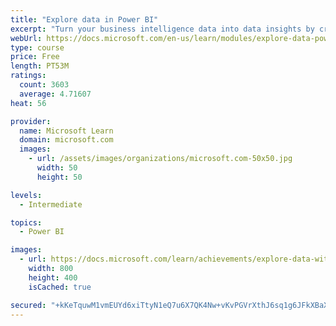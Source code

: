 ```yaml
---
title: "Explore data in Power BI"
excerpt: "Turn your business intelligence data into data insights by creating and configuring Power BI dashboards."
webUrl: https://docs.microsoft.com/en-us/learn/modules/explore-data-power-bi/
type: course
price: Free
length: PT53M
ratings:
  count: 3603
  average: 4.71607
heat: 56

provider:
  name: Microsoft Learn
  domain: microsoft.com
  images:
    - url: /assets/images/organizations/microsoft.com-50x50.jpg
      width: 50
      height: 50

levels:
  - Intermediate

topics:
  - Power BI

images:
  - url: https://docs.microsoft.com/learn/achievements/explore-data-with-power-bi-desktop-social.png
    width: 800
    height: 400
    isCached: true

secured: "+kKeTquwM1vmEUYd6xiTtyN1eQ7u6X7QK4Nw+vKvPGVrXthJ6sq1g6JFkXBaX3FMGG4rZ+IgIQkcqjVzy2QmrjvjJpfI1CGWub5AtuGYWKc4eU5KM4Ee9rwxni0w/5EGB618Cupnzgr5PERgJxnv9T/aKQq6IHGclJ2hxiavhEmchBVM3JFUCvQmcCLBV5m0w7cKLW22tEju+7KIXIbDEFp8zjz88dAO3U4LQyGHOS7NISiF7N8OrwhZG00yugCy5tdvjhqteOqO6jfcjkK8YeGVvrAO7YWKSst21U09KJovu6pxKmX6rvOe4t2sTPGx4rDrMDwSfZup5Mooi2WtsSjIgU13eI5p6tt/xujL5W2ymgR4TWUm9mjmrJ5ZXMrv63nv+Jg1OsUiiYExUBauNFVsuOei9Sd61uMpvJBZdlI=;/OmKS+zJ2SLWPiYa4bI06A=="
---
```


